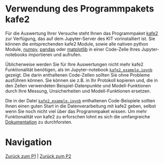 # Verwendung des Programmpakets kafe2

Für die Auswertung Ihrer Versuche steht Ihnen das Programmpaket [kafe2](https://etpwww.etp.kit.edu/~quast/kafe2/htmldoc/) zur Verfügung, das auf dem Jupyter-Server des KIT vorinstalliert ist. Sie können die entsprechenden kafe2 Module, sowie alle nativen python Module, [numpy](https://numpy.org/), [pandas](https://pandas.pydata.org/) oder [matplotlib](https://matplotlib.org/) in einer Code-Zelle Ihres Jupyter-notebooks importieren und aufrufen. 

Üblicherweise werden Sie für Ihre Auswertungen nicht mehr kafe2 Funktionalität benötigen, als im Jupyter-notebook [`kafe2_example.ipynb`](https://gitlab.kit.edu/kit/etp-lehre/p1-praktikum/students/-/blob/main/tools/kafe2_exampe.ipynb) gezeigt. Die darin enthaltenen Code-Zellen sollten Sie ohne Probleme ausführen können. Sie können sie z.B. in Ihr Protokoll kopieren und, die in den Zellen verwendeten Beispiel-Datenpunkte und Modell-Funktionen durch Ihre Messung, Unsicherheiten und Modell-Funktionen ersetzen. 

Die in der Datei [`kafe2_example.ipynb`](https://gitlab.kit.edu/kit/etp-lehre/p1-praktikum/students/-/blob/main/tools/kafe2_exampe.ipynb) enthaltenen Code-Beispiele sollten Ihnen einen guten Start in die Datenverarbeitung mit kafe2 geben, selbst wenn Sie noch nicht viel über das Programmpaket wissen. Um mehr Funktionalität von kafe2 zu erforschen lohnt es sich die umfangreiche [Dokumentation](https://etpwww.etp.kit.edu/~quast/kafe2/htmldoc/) zu durchforsten.  

# Navigation

[Zurück zum P1](https://gitlab.kit.edu/kit/etp-lehre/p1-praktikum/students) | [Zurück zum P2](https://gitlab.kit.edu/kit/etp-lehre/p2-praktikum/students)
